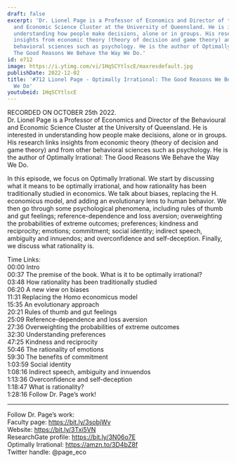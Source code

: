 ```yaml
---
draft: false
excerpt: 'Dr. Lionel Page is a Professor of Economics and Director of the Behavioural
  and Economic Science Cluster at the University of Queensland. He is interested in
  understanding how people make decisions, alone or in groups. His research links
  insights from economic theory (theory of decision and game theory) and from other
  behavioral sciences such as psychology. He is the author of Optimally Irrational:
  The Good Reasons We Behave the Way We Do.'
id: e712
image: https://i.ytimg.com/vi/1HqSCYtlscE/maxresdefault.jpg
publishDate: 2022-12-02
title: '#712 Lionel Page - Optimally Irrational: The Good Reasons We Behave the Way
  We Do'
youtubeid: 1HqSCYtlscE
---
```

RECORDED ON OCTOBER 25th 2022.  
Dr. Lionel Page is a Professor of Economics and Director of the Behavioural and Economic Science Cluster at the University of Queensland. He is interested in understanding how people make decisions, alone or in groups. His research links insights from economic theory (theory of decision and game theory) and from other behavioral sciences such as psychology. He is the author of Optimally Irrational: The Good Reasons We Behave the Way We Do.

In this episode, we focus on Optimally Irrational. We start by discussing what it means to be optimally irrational, and how rationality has been traditionally studied in economics. We talk about biases, replacing the H. economicus model, and adding an evolutionary lens to human behavior. We then go through some psychological phenomena, including rules of thumb and gut feelings; reference-dependence and loss aversion; overweighting the probabilities of extreme outcomes; preferences; kindness and reciprocity; emotions; commitment; social identity; indirect speech, ambiguity and innuendos; and overconfidence and self-deception. Finally, we discuss what rationality is.

Time Links:  
00:00 Intro  
00:37  The premise of the book. What is it to be optimally irrational?  
03:48  How rationality has been traditionally studied  
06:20  A new view on biases  
11:31  Replacing the Homo economicus model  
15:35  An evolutionary approach  
20:21  Rules of thumb and gut feelings  
25:09  Reference-dependence and loss aversion  
27:36  Overweighting the probabilities of extreme outcomes  
32:30  Understanding preferences  
47:25  Kindness and reciprocity  
50:46  The rationality of emotions  
59:30  The benefits of commitment  
1:03:59  Social identity  
1:08:16  Indirect speech, ambiguity and innuendos  
1:13:36  Overconfidence and self-deception  
1:18:47  What is rationality?  
1:28:16  Follow Dr. Page’s work!

---

Follow Dr. Page’s work:  
Faculty page: https://bit.ly/3sobjWv  
Website: https://bit.ly/3Txi5VN  
ResearchGate profile: https://bit.ly/3N06o7E  
Optimally Irrational: https://amzn.to/3D4bZ8f  
Twitter handle: @page_eco
